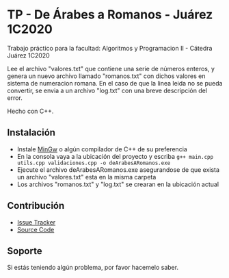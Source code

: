 TP - De Árabes a Romanos - Juárez 1C2020
================

Trabajo práctico para la facultad: Algoritmos y Programacion II - Cátedra Juárez 1C2020

Lee el archivo "valores.txt" que contiene una serie de números enteros, y genera un nuevo archivo llamado "romanos.txt" con dichos valores en sistema de numeracion romana.
En el caso de que la linea leida no se pueda convertir, se envia a un archivo "log.txt" con una breve descripción del error.

Hecho con C++.

Instalación
------------

- Instale [MinGw](https://osdn.net/projects/mingw/releases/) o algún compilador de C++ de su preferencia
- En la consola vaya a la ubicación del proyecto y escriba `g++ main.cpp utils.cpp validaciones.cpp -o deArabesARomanos.exe`
- Ejecute el archivo deArabesARomanos.exe asegurandose de que exista un archivo "valores.txt" esta en la misma carpeta
- Los archivos "romanos.txt" y "log.txt" se crearan en la ubicación actual


Contribución
----------

- [Issue Tracker](https://github.com/valva-ro/trabajoPractico1/issues)
- [Source Code](https://github.com/valva-ro/trabajoPractico1)


Soporte
-------

Si estás teniendo algún problema, por favor hacemelo saber.

